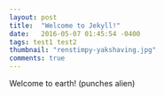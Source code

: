 ```yaml
---
layout: post
title:  "Welcome to Jekyll!"
date:   2016-05-07 01:45:54 -0400
tags: test1 test2
thumbnail: "renstimpy-yakshaving.jpg"
comments: true
---
```

Welcome to earth! (punches alien)
